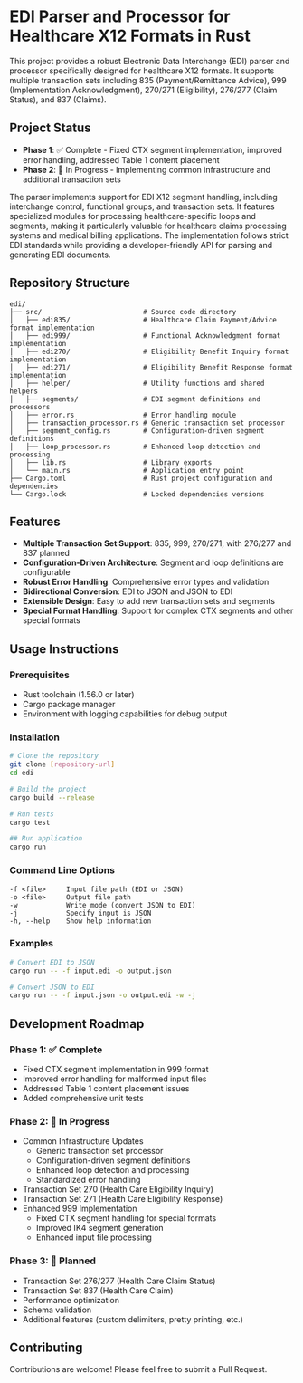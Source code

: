# EDI Parser and Processor for Healthcare X12 Formats in Rust

This project provides a robust Electronic Data Interchange (EDI) parser and processor specifically designed for healthcare X12 formats. It supports multiple transaction sets including 835 (Payment/Remittance Advice), 999 (Implementation Acknowledgment), 270/271 (Eligibility), 276/277 (Claim Status), and 837 (Claims).

## Project Status

- **Phase 1**: ✅ Complete - Fixed CTX segment implementation, improved error handling, addressed Table 1 content placement
- **Phase 2**: 🔄 In Progress - Implementing common infrastructure and additional transaction sets

The parser implements support for EDI X12 segment handling, including interchange control, functional groups, and transaction sets. It features specialized modules for processing healthcare-specific loops and segments, making it particularly valuable for healthcare claims processing systems and medical billing applications. The implementation follows strict EDI standards while providing a developer-friendly API for parsing and generating EDI documents.

## Repository Structure
```
edi/
├── src/                         # Source code directory
│   ├── edi835/                  # Healthcare Claim Payment/Advice format implementation
│   ├── edi999/                  # Functional Acknowledgment format implementation
│   ├── edi270/                  # Eligibility Benefit Inquiry format implementation
│   ├── edi271/                  # Eligibility Benefit Response format implementation
│   ├── helper/                  # Utility functions and shared helpers
│   ├── segments/                # EDI segment definitions and processors
│   ├── error.rs                 # Error handling module
│   ├── transaction_processor.rs # Generic transaction set processor
│   ├── segment_config.rs        # Configuration-driven segment definitions
│   ├── loop_processor.rs        # Enhanced loop detection and processing
│   ├── lib.rs                   # Library exports
│   └── main.rs                  # Application entry point
├── Cargo.toml                   # Rust project configuration and dependencies
└── Cargo.lock                   # Locked dependencies versions
```

## Features

- **Multiple Transaction Set Support**: 835, 999, 270/271, with 276/277 and 837 planned
- **Configuration-Driven Architecture**: Segment and loop definitions are configurable
- **Robust Error Handling**: Comprehensive error types and validation
- **Bidirectional Conversion**: EDI to JSON and JSON to EDI
- **Extensible Design**: Easy to add new transaction sets and segments
- **Special Format Handling**: Support for complex CTX segments and other special formats

## Usage Instructions
### Prerequisites
- Rust toolchain (1.56.0 or later)
- Cargo package manager
- Environment with logging capabilities for debug output

### Installation
```bash
# Clone the repository
git clone [repository-url]
cd edi

# Build the project
cargo build --release

# Run tests
cargo test

## Run application
cargo run
```

### Command Line Options
```
-f <file>     Input file path (EDI or JSON)
-o <file>     Output file path
-w            Write mode (convert JSON to EDI)
-j            Specify input is JSON
-h, --help    Show help information
```

### Examples
```bash
# Convert EDI to JSON
cargo run -- -f input.edi -o output.json

# Convert JSON to EDI
cargo run -- -f input.json -o output.edi -w -j
```

## Development Roadmap

### Phase 1: ✅ Complete
- Fixed CTX segment implementation in 999 format
- Improved error handling for malformed input files
- Addressed Table 1 content placement issues
- Added comprehensive unit tests

### Phase 2: 🔄 In Progress
- Common Infrastructure Updates
  - Generic transaction set processor
  - Configuration-driven segment definitions
  - Enhanced loop detection and processing
  - Standardized error handling
- Transaction Set 270 (Health Care Eligibility Inquiry)
- Transaction Set 271 (Health Care Eligibility Response)
- Enhanced 999 Implementation
  - Fixed CTX segment handling for special formats
  - Improved IK4 segment generation
  - Enhanced input file processing

### Phase 3: 🔄 Planned
- Transaction Set 276/277 (Health Care Claim Status)
- Transaction Set 837 (Health Care Claim)
- Performance optimization
- Schema validation
- Additional features (custom delimiters, pretty printing, etc.)

## Contributing
Contributions are welcome! Please feel free to submit a Pull Request.
